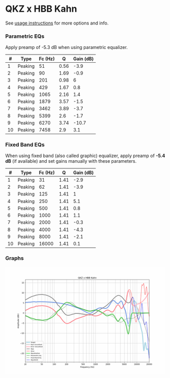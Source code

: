 # QKZ x HBB Kahn
See [usage instructions](https://github.com/jaakkopasanen/AutoEq#usage) for more options and info.

### Parametric EQs
Apply preamp of -5.3 dB when using parametric equalizer.

|   # | Type    |   Fc (Hz) |    Q |   Gain (dB) |
|-----|---------|-----------|------|-------------|
|   1 | Peaking |        51 | 0.56 |        -3.9 |
|   2 | Peaking |        90 | 1.69 |        -0.9 |
|   3 | Peaking |       201 | 0.98 |         6   |
|   4 | Peaking |       429 | 1.67 |         0.8 |
|   5 | Peaking |      1065 | 2.16 |         1.4 |
|   6 | Peaking |      1879 | 3.57 |        -1.5 |
|   7 | Peaking |      3462 | 3.89 |        -3.7 |
|   8 | Peaking |      5399 | 2.6  |        -1.7 |
|   9 | Peaking |      6270 | 3.74 |       -10.7 |
|  10 | Peaking |      7458 | 2.9  |         3.1 |

### Fixed Band EQs
When using fixed band (also called graphic) equalizer, apply preamp of **-5.4 dB** (if available) and set gains manually with these parameters.

|   # | Type    |   Fc (Hz) |    Q |   Gain (dB) |
|-----|---------|-----------|------|-------------|
|   1 | Peaking |        31 | 1.41 |        -2.9 |
|   2 | Peaking |        62 | 1.41 |        -3.9 |
|   3 | Peaking |       125 | 1.41 |         1   |
|   4 | Peaking |       250 | 1.41 |         5.1 |
|   5 | Peaking |       500 | 1.41 |         0.8 |
|   6 | Peaking |      1000 | 1.41 |         1.1 |
|   7 | Peaking |      2000 | 1.41 |        -0.3 |
|   8 | Peaking |      4000 | 1.41 |        -4.3 |
|   9 | Peaking |      8000 | 1.41 |        -2.1 |
|  10 | Peaking |     16000 | 1.41 |         0.1 |

### Graphs
![](./QKZ%20x%20HBB%20Kahn.png)
